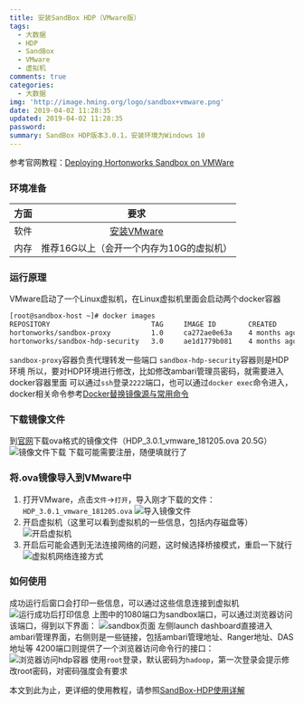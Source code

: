```yaml
---
title: 安装SandBox HDP（VMware版）
tags:
  - 大数据
  - HDP
  - SandBox
  - VMware
  - 虚拟机
comments: true
categories:
  - 大数据
img: 'http://image.hming.org/logo/sandbox+vmware.png'
date: 2019-04-02 11:28:35
updated: 2019-04-02 11:28:35
password:
summary: SandBox HDP版本3.0.1，安装环境为Windows 10
---
```

参考官网教程：[Deploying Hortonworks Sandbox on VMWare](https://hortonworks.com/tutorial/sandbox-deployment-and-install-guide/section/2/)
### 环境准备

|方面|要求|
|:--:|:--:|
|软件|[安装VMware](https://my.vmware.com/cn/web/vmware/downloads)|
|内存|推荐16G以上（会开一个内存为10G的虚拟机）|

### 运行原理
VMware启动了一个Linux虚拟机，在Linux虚拟机里面会启动两个docker容器
```bash
[root@sandbox-host ~]# docker images
REPOSITORY                         TAG     IMAGE ID        CREATED        SIZE
hortonworks/sandbox-proxy          1.0     ca272ae0e63a    4 months ago   109MB
hortonworks/sandbox-hdp-security   3.0     ae1d1779b081    4 months ago   27.5GB
```
`sandbox-proxy`容器负责代理转发一些端口
`sandbox-hdp-security`容器则是HDP环境
所以，要对HDP环境进行修改，比如修改ambari管理员密码，就需要进入docker容器里面
可以通过`ssh`登录`2222`端口，也可以通过`docker exec`命令进入，docker相关命令参考[Docker替换镜像源与常用命令](http://blog.hming.org/2018/09/18/Docker%E6%9B%BF%E6%8D%A2%E9%95%9C%E5%83%8F%E6%BA%90%E4%B8%8E%E5%B8%B8%E7%94%A8%E5%91%BD%E4%BB%A4/)
### 下载镜像文件
到[官网](https://hortonworks.com/downloads/#sandbox)下载ova格式的镜像文件（HDP_3.0.1_vmware_181205.ova 20.5G）
![镜像文件下载](http://image.hming.org/安装sandbox-VMware/VMware镜像文件下载.png)
下载可能需要注册，随便填就行了
### 将.ova镜像导入到VMware中
1. 打开VMware，点击`文件`->`打开`，导入刚才下载的文件：`HDP_3.0.1_vmware_181205.ova`
![导入镜像文件](http://image.hming.org/安装sandbox-VMware/VMware导入镜像文件.png)
2. 开启虚拟机（这里可以看到虚拟机的一些信息，包括内存磁盘等）
![开启虚拟机](http://image.hming.org/安装sandbox-VMware/VMware开启虚拟机.png)
3. 开启后可能会遇到无法连接网络的问题，这时候选择桥接模式，重启一下就行
![虚拟机网络连接方式](http://image.hming.org/安装sandbox-VMware/虚拟机网络连接方式.png)
### 如何使用
成功运行后窗口会打印一些信息，可以通过这些信息连接到虚拟机
![运行成功后打印信息](http://image.hming.org/安装sandbox-VMware/运行成功后打印信息.png)
上图中的1080端口为sandbox端口，可以通过浏览器访问该端口，得到以下界面：
![sandbox页面](http://image.hming.org/sandbox-hdp使用详解/sandbox页面.png)
左侧launch dashboard直接进入ambari管理界面，右侧则是一些链接，包括ambari管理地址、Ranger地址、DAS地址等
4200端口则提供了一个浏览器访问命令行的接口：
![浏览器访问hdp容器](http://image.hming.org/sandbox-hdp使用详解/浏览器访问hdp容器.png)
使用`root`登录，默认密码为`hadoop`，第一次登录会提示修改root密码，对密码强度会有要求

本文到此为止，更详细的使用教程，请参照[SandBox-HDP使用详解](http://blog.hming.org/2019/04/04/SandBox-HDP使用详解/)